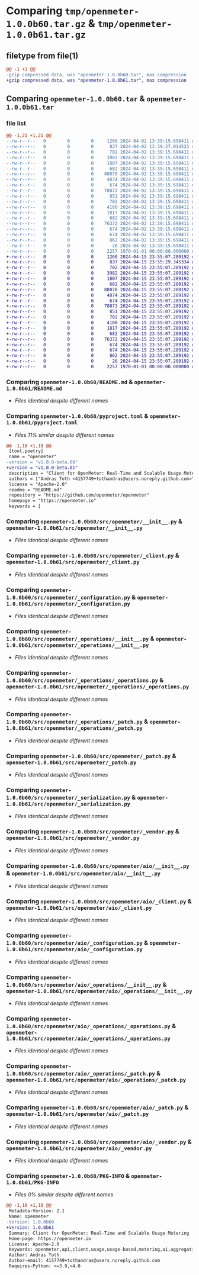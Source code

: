 # Comparing `tmp/openmeter-1.0.0b60.tar.gz` & `tmp/openmeter-1.0.0b61.tar.gz`

## filetype from file(1)

```diff
@@ -1 +1 @@
-gzip compressed data, was "openmeter-1.0.0b60.tar", max compression
+gzip compressed data, was "openmeter-1.0.0b61.tar", max compression
```

## Comparing `openmeter-1.0.0b60.tar` & `openmeter-1.0.0b61.tar`

### file list

```diff
@@ -1,21 +1,21 @@
--rw-r--r--   0        0        0     1260 2024-04-02 13:39:15.698411 openmeter-1.0.0b60/README.md
--rw-r--r--   0        0        0      837 2024-04-02 13:39:37.014523 openmeter-1.0.0b60/pyproject.toml
--rw-r--r--   0        0        0      702 2024-04-02 13:39:15.698411 openmeter-1.0.0b60/src/openmeter/__init__.py
--rw-r--r--   0        0        0     3982 2024-04-02 13:39:15.698411 openmeter-1.0.0b60/src/openmeter/_client.py
--rw-r--r--   0        0        0     1807 2024-04-02 13:39:15.698411 openmeter-1.0.0b60/src/openmeter/_configuration.py
--rw-r--r--   0        0        0      682 2024-04-02 13:39:15.698411 openmeter-1.0.0b60/src/openmeter/_operations/__init__.py
--rw-r--r--   0        0        0    88078 2024-04-02 13:39:15.698411 openmeter-1.0.0b60/src/openmeter/_operations/_operations.py
--rw-r--r--   0        0        0     4874 2024-04-02 13:39:15.698411 openmeter-1.0.0b60/src/openmeter/_operations/_patch.py
--rw-r--r--   0        0        0      674 2024-04-02 13:39:15.698411 openmeter-1.0.0b60/src/openmeter/_patch.py
--rw-r--r--   0        0        0    78873 2024-04-02 13:39:15.698411 openmeter-1.0.0b60/src/openmeter/_serialization.py
--rw-r--r--   0        0        0      851 2024-04-02 13:39:15.698411 openmeter-1.0.0b60/src/openmeter/_vendor.py
--rw-r--r--   0        0        0      702 2024-04-02 13:39:15.698411 openmeter-1.0.0b60/src/openmeter/aio/__init__.py
--rw-r--r--   0        0        0     4100 2024-04-02 13:39:15.698411 openmeter-1.0.0b60/src/openmeter/aio/_client.py
--rw-r--r--   0        0        0     1817 2024-04-02 13:39:15.698411 openmeter-1.0.0b60/src/openmeter/aio/_configuration.py
--rw-r--r--   0        0        0      682 2024-04-02 13:39:15.698411 openmeter-1.0.0b60/src/openmeter/aio/_operations/__init__.py
--rw-r--r--   0        0        0    76372 2024-04-02 13:39:15.698411 openmeter-1.0.0b60/src/openmeter/aio/_operations/_operations.py
--rw-r--r--   0        0        0      674 2024-04-02 13:39:15.698411 openmeter-1.0.0b60/src/openmeter/aio/_operations/_patch.py
--rw-r--r--   0        0        0      674 2024-04-02 13:39:15.698411 openmeter-1.0.0b60/src/openmeter/aio/_patch.py
--rw-r--r--   0        0        0      862 2024-04-02 13:39:15.698411 openmeter-1.0.0b60/src/openmeter/aio/_vendor.py
--rw-r--r--   0        0        0       26 2024-04-02 13:39:15.698411 openmeter-1.0.0b60/src/openmeter/py.typed
--rw-r--r--   0        0        0     2257 1970-01-01 00:00:00.000000 openmeter-1.0.0b60/PKG-INFO
+-rw-r--r--   0        0        0     1260 2024-04-15 23:55:07.289192 openmeter-1.0.0b61/README.md
+-rw-r--r--   0        0        0      837 2024-04-15 23:55:29.345334 openmeter-1.0.0b61/pyproject.toml
+-rw-r--r--   0        0        0      702 2024-04-15 23:55:07.289192 openmeter-1.0.0b61/src/openmeter/__init__.py
+-rw-r--r--   0        0        0     3982 2024-04-15 23:55:07.289192 openmeter-1.0.0b61/src/openmeter/_client.py
+-rw-r--r--   0        0        0     1807 2024-04-15 23:55:07.289192 openmeter-1.0.0b61/src/openmeter/_configuration.py
+-rw-r--r--   0        0        0      682 2024-04-15 23:55:07.289192 openmeter-1.0.0b61/src/openmeter/_operations/__init__.py
+-rw-r--r--   0        0        0    88078 2024-04-15 23:55:07.289192 openmeter-1.0.0b61/src/openmeter/_operations/_operations.py
+-rw-r--r--   0        0        0     4874 2024-04-15 23:55:07.289192 openmeter-1.0.0b61/src/openmeter/_operations/_patch.py
+-rw-r--r--   0        0        0      674 2024-04-15 23:55:07.289192 openmeter-1.0.0b61/src/openmeter/_patch.py
+-rw-r--r--   0        0        0    78873 2024-04-15 23:55:07.289192 openmeter-1.0.0b61/src/openmeter/_serialization.py
+-rw-r--r--   0        0        0      851 2024-04-15 23:55:07.289192 openmeter-1.0.0b61/src/openmeter/_vendor.py
+-rw-r--r--   0        0        0      702 2024-04-15 23:55:07.289192 openmeter-1.0.0b61/src/openmeter/aio/__init__.py
+-rw-r--r--   0        0        0     4100 2024-04-15 23:55:07.289192 openmeter-1.0.0b61/src/openmeter/aio/_client.py
+-rw-r--r--   0        0        0     1817 2024-04-15 23:55:07.289192 openmeter-1.0.0b61/src/openmeter/aio/_configuration.py
+-rw-r--r--   0        0        0      682 2024-04-15 23:55:07.289192 openmeter-1.0.0b61/src/openmeter/aio/_operations/__init__.py
+-rw-r--r--   0        0        0    76372 2024-04-15 23:55:07.289192 openmeter-1.0.0b61/src/openmeter/aio/_operations/_operations.py
+-rw-r--r--   0        0        0      674 2024-04-15 23:55:07.289192 openmeter-1.0.0b61/src/openmeter/aio/_operations/_patch.py
+-rw-r--r--   0        0        0      674 2024-04-15 23:55:07.289192 openmeter-1.0.0b61/src/openmeter/aio/_patch.py
+-rw-r--r--   0        0        0      862 2024-04-15 23:55:07.289192 openmeter-1.0.0b61/src/openmeter/aio/_vendor.py
+-rw-r--r--   0        0        0       26 2024-04-15 23:55:07.289192 openmeter-1.0.0b61/src/openmeter/py.typed
+-rw-r--r--   0        0        0     2257 1970-01-01 00:00:00.000000 openmeter-1.0.0b61/PKG-INFO
```

### Comparing `openmeter-1.0.0b60/README.md` & `openmeter-1.0.0b61/README.md`

 * *Files identical despite different names*

### Comparing `openmeter-1.0.0b60/pyproject.toml` & `openmeter-1.0.0b61/pyproject.toml`

 * *Files 11% similar despite different names*

```diff
@@ -1,10 +1,10 @@
 [tool.poetry]
 name = "openmeter"
-version = "v1.0.0-beta.60"
+version = "v1.0.0-beta.61"
 description = "Client for OpenMeter: Real-Time and Scalable Usage Metering"
 authors = ["Andras Toth <4157749+tothandras@users.noreply.github.com>"]
 license = "Apache-2.0"
 readme = "README.md"
 repository = "https://github.com/openmeter/openmeter"
 homepage = "https://openmeter.io"
 keywords = [
```

### Comparing `openmeter-1.0.0b60/src/openmeter/__init__.py` & `openmeter-1.0.0b61/src/openmeter/__init__.py`

 * *Files identical despite different names*

### Comparing `openmeter-1.0.0b60/src/openmeter/_client.py` & `openmeter-1.0.0b61/src/openmeter/_client.py`

 * *Files identical despite different names*

### Comparing `openmeter-1.0.0b60/src/openmeter/_configuration.py` & `openmeter-1.0.0b61/src/openmeter/_configuration.py`

 * *Files identical despite different names*

### Comparing `openmeter-1.0.0b60/src/openmeter/_operations/__init__.py` & `openmeter-1.0.0b61/src/openmeter/_operations/__init__.py`

 * *Files identical despite different names*

### Comparing `openmeter-1.0.0b60/src/openmeter/_operations/_operations.py` & `openmeter-1.0.0b61/src/openmeter/_operations/_operations.py`

 * *Files identical despite different names*

### Comparing `openmeter-1.0.0b60/src/openmeter/_operations/_patch.py` & `openmeter-1.0.0b61/src/openmeter/_operations/_patch.py`

 * *Files identical despite different names*

### Comparing `openmeter-1.0.0b60/src/openmeter/_patch.py` & `openmeter-1.0.0b61/src/openmeter/_patch.py`

 * *Files identical despite different names*

### Comparing `openmeter-1.0.0b60/src/openmeter/_serialization.py` & `openmeter-1.0.0b61/src/openmeter/_serialization.py`

 * *Files identical despite different names*

### Comparing `openmeter-1.0.0b60/src/openmeter/_vendor.py` & `openmeter-1.0.0b61/src/openmeter/_vendor.py`

 * *Files identical despite different names*

### Comparing `openmeter-1.0.0b60/src/openmeter/aio/__init__.py` & `openmeter-1.0.0b61/src/openmeter/aio/__init__.py`

 * *Files identical despite different names*

### Comparing `openmeter-1.0.0b60/src/openmeter/aio/_client.py` & `openmeter-1.0.0b61/src/openmeter/aio/_client.py`

 * *Files identical despite different names*

### Comparing `openmeter-1.0.0b60/src/openmeter/aio/_configuration.py` & `openmeter-1.0.0b61/src/openmeter/aio/_configuration.py`

 * *Files identical despite different names*

### Comparing `openmeter-1.0.0b60/src/openmeter/aio/_operations/__init__.py` & `openmeter-1.0.0b61/src/openmeter/aio/_operations/__init__.py`

 * *Files identical despite different names*

### Comparing `openmeter-1.0.0b60/src/openmeter/aio/_operations/_operations.py` & `openmeter-1.0.0b61/src/openmeter/aio/_operations/_operations.py`

 * *Files identical despite different names*

### Comparing `openmeter-1.0.0b60/src/openmeter/aio/_operations/_patch.py` & `openmeter-1.0.0b61/src/openmeter/aio/_operations/_patch.py`

 * *Files identical despite different names*

### Comparing `openmeter-1.0.0b60/src/openmeter/aio/_patch.py` & `openmeter-1.0.0b61/src/openmeter/aio/_patch.py`

 * *Files identical despite different names*

### Comparing `openmeter-1.0.0b60/src/openmeter/aio/_vendor.py` & `openmeter-1.0.0b61/src/openmeter/aio/_vendor.py`

 * *Files identical despite different names*

### Comparing `openmeter-1.0.0b60/PKG-INFO` & `openmeter-1.0.0b61/PKG-INFO`

 * *Files 0% similar despite different names*

```diff
@@ -1,10 +1,10 @@
 Metadata-Version: 2.1
 Name: openmeter
-Version: 1.0.0b60
+Version: 1.0.0b61
 Summary: Client for OpenMeter: Real-Time and Scalable Usage Metering
 Home-page: https://openmeter.io
 License: Apache-2.0
 Keywords: openmeter,api,client,usage,usage-based,metering,ai,aggregation,real-time,billing,cloud
 Author: Andras Toth
 Author-email: 4157749+tothandras@users.noreply.github.com
 Requires-Python: >=3.9,<4.0
```

